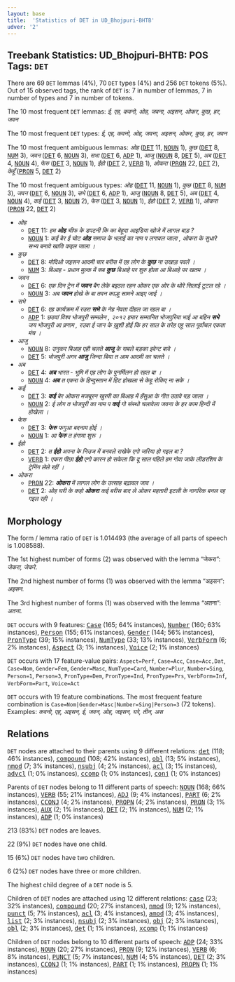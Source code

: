 ```yaml
---
layout: base
title:  'Statistics of DET in UD_Bhojpuri-BHTB'
udver: '2'
---
```


## Treebank Statistics: UD_Bhojpuri-BHTB: POS Tags: `DET`

There are 69 `DET` lemmas (4%), 70 `DET` types (4%) and 256 `DET` tokens (5%).
Out of 15 observed tags, the rank of `DET` is: 7 in number of lemmas, 7 in number of types and 7 in number of tokens.

The 10 most frequent `DET` lemmas: <em>ई, एह, कवनो, ओह, जवना, अइसन, ओकर, कुछ, हर, जवन</em>

The 10 most frequent `DET` types:  <em>ई, एह, कवनो, ओह, जवना, अइसन, ओकर, कुछ, हर, जवन</em>

The 10 most frequent ambiguous lemmas: <em>ओह</em> (<tt><a href="bho_bhtb-pos-DET.html">DET</a></tt> 11, <tt><a href="bho_bhtb-pos-NOUN.html">NOUN</a></tt> 1), <em>कुछ</em> (<tt><a href="bho_bhtb-pos-DET.html">DET</a></tt> 8, <tt><a href="bho_bhtb-pos-NUM.html">NUM</a></tt> 3), <em>जवन</em> (<tt><a href="bho_bhtb-pos-DET.html">DET</a></tt> 6, <tt><a href="bho_bhtb-pos-NOUN.html">NOUN</a></tt> 3), <em>सभा</em> (<tt><a href="bho_bhtb-pos-DET.html">DET</a></tt> 6, <tt><a href="bho_bhtb-pos-ADP.html">ADP</a></tt> 1), <em>आजु</em> (<tt><a href="bho_bhtb-pos-NOUN.html">NOUN</a></tt> 8, <tt><a href="bho_bhtb-pos-DET.html">DET</a></tt> 5), <em>अब</em> (<tt><a href="bho_bhtb-pos-DET.html">DET</a></tt> 4, <tt><a href="bho_bhtb-pos-NOUN.html">NOUN</a></tt> 4), <em>फेरु</em> (<tt><a href="bho_bhtb-pos-DET.html">DET</a></tt> 3, <tt><a href="bho_bhtb-pos-NOUN.html">NOUN</a></tt> 1), <em>ईहो</em> (<tt><a href="bho_bhtb-pos-DET.html">DET</a></tt> 2, <tt><a href="bho_bhtb-pos-VERB.html">VERB</a></tt> 1), <em>ओकरा</em> (<tt><a href="bho_bhtb-pos-PRON.html">PRON</a></tt> 22, <tt><a href="bho_bhtb-pos-DET.html">DET</a></tt> 2), <em>केहूँ</em> (<tt><a href="bho_bhtb-pos-PRON.html">PRON</a></tt> 5, <tt><a href="bho_bhtb-pos-DET.html">DET</a></tt> 2)

The 10 most frequent ambiguous types:  <em>ओह</em> (<tt><a href="bho_bhtb-pos-DET.html">DET</a></tt> 11, <tt><a href="bho_bhtb-pos-NOUN.html">NOUN</a></tt> 1), <em>कुछ</em> (<tt><a href="bho_bhtb-pos-DET.html">DET</a></tt> 8, <tt><a href="bho_bhtb-pos-NUM.html">NUM</a></tt> 3), <em>जवन</em> (<tt><a href="bho_bhtb-pos-DET.html">DET</a></tt> 6, <tt><a href="bho_bhtb-pos-NOUN.html">NOUN</a></tt> 3), <em>सभे</em> (<tt><a href="bho_bhtb-pos-DET.html">DET</a></tt> 6, <tt><a href="bho_bhtb-pos-ADP.html">ADP</a></tt> 1), <em>आजु</em> (<tt><a href="bho_bhtb-pos-NOUN.html">NOUN</a></tt> 8, <tt><a href="bho_bhtb-pos-DET.html">DET</a></tt> 5), <em>अब</em> (<tt><a href="bho_bhtb-pos-DET.html">DET</a></tt> 4, <tt><a href="bho_bhtb-pos-NOUN.html">NOUN</a></tt> 4), <em>कई</em> (<tt><a href="bho_bhtb-pos-DET.html">DET</a></tt> 3, <tt><a href="bho_bhtb-pos-NOUN.html">NOUN</a></tt> 2), <em>फेरु</em> (<tt><a href="bho_bhtb-pos-DET.html">DET</a></tt> 3, <tt><a href="bho_bhtb-pos-NOUN.html">NOUN</a></tt> 1), <em>ईहो</em> (<tt><a href="bho_bhtb-pos-DET.html">DET</a></tt> 2, <tt><a href="bho_bhtb-pos-VERB.html">VERB</a></tt> 1), <em>ओकरा</em> (<tt><a href="bho_bhtb-pos-PRON.html">PRON</a></tt> 22, <tt><a href="bho_bhtb-pos-DET.html">DET</a></tt> 2)


* <em>ओह</em>
  * <tt><a href="bho_bhtb-pos-DET.html">DET</a></tt> 11: <em>हम <b>ओह</b> चीफ के डपटनी कि का बेहूदा आइडिया खोजे में लागल बाड़ ?</em>
  * <tt><a href="bho_bhtb-pos-NOUN.html">NOUN</a></tt> 1: <em>कई बेर ई चोट <b>ओह</b> समाज के भलाई का नाम प लगावल जाला , ओकरा के सुधारे सभ्य बनावे खाति कइल जाला ।</em>
* <em>कुछ</em>
  * <tt><a href="bho_bhtb-pos-DET.html">DET</a></tt> 8: <em>मोदिओ जइसन आदमी चार बरीस में एह लोग के <b>कुछ</b> ना उखाड़ पवलें ।</em>
  * <tt><a href="bho_bhtb-pos-NUM.html">NUM</a></tt> 3: <em>बिआह - प्रधान मुल्क में सब <b>कुछ</b> बिआहे पर शुरु होला आ बिआहे पर खतम ।</em>
* <em>जवन</em>
  * <tt><a href="bho_bhtb-pos-DET.html">DET</a></tt> 6: <em>एक दिन ट्रेन में <b>जवन</b> बैग लेके बइठल रहन ओकर एक ओर के थोरे सिलाई टूटल रहे ।</em>
  * <tt><a href="bho_bhtb-pos-NOUN.html">NOUN</a></tt> 3: <em>अब <b>जवन</b> होखे के बा तवन काल्हु सामने आइए जाई ।</em>
* <em>सभे</em>
  * <tt><a href="bho_bhtb-pos-DET.html">DET</a></tt> 6: <em>एह कार्यक्रम में रउरा <b>सभे</b> के नेह नेवता दीहल जा रहल बा ।</em>
  * <tt><a href="bho_bhtb-pos-ADP.html">ADP</a></tt> 1: <em>छठवां विश्व भोजपुरी सम्मलेन , २०१२ हमार सम्मानित भोजपुरिया भाई आ बहिन <b>सभे</b> जय भोजपुरी आ प्रणाम , रउवा ई जान के ख़ुशी होई कि हर साल के तरेह एहू साल पूर्वांचल एकता मंच ।</em>
* <em>आजु</em>
  * <tt><a href="bho_bhtb-pos-NOUN.html">NOUN</a></tt> 8: <em>उनुकर बिआह एही चलते <b>आजु</b> के सबले बड़का इवेन्ट बावे ।</em>
  * <tt><a href="bho_bhtb-pos-DET.html">DET</a></tt> 5: <em>भोजपुरी अगर <b>आजु</b> जिन्दा बिया त आम आदमी का चलते ।</em>
* <em>अब</em>
  * <tt><a href="bho_bhtb-pos-DET.html">DET</a></tt> 4: <em><b>अब</b> भारत - भूमि में एह लोग के पुनर्मिलन हो रहल बा ।</em>
  * <tt><a href="bho_bhtb-pos-NOUN.html">NOUN</a></tt> 4: <em><b>अब</b> त एकरा के हिन्दुस्तान में हिट होखला से केहू रोकिए ना सके ।</em>
* <em>कई</em>
  * <tt><a href="bho_bhtb-pos-DET.html">DET</a></tt> 3: <em><b>कई</b> बेर ओकरा मजबूरन खुरपी का बिआह में हँसुआ के गीत उठावे पड़ जाला ।</em>
  * <tt><a href="bho_bhtb-pos-NOUN.html">NOUN</a></tt> 2: <em>ई लोग त भोजपुरी का नाम प <b>कई</b> गो संस्थो चलावेला जवना के हर काम हिन्दी में होखेला ।</em>
* <em>फेरु</em>
  * <tt><a href="bho_bhtb-pos-DET.html">DET</a></tt> 3: <em><b>फेरु</b> फगुआ बदनाम होई ।</em>
  * <tt><a href="bho_bhtb-pos-NOUN.html">NOUN</a></tt> 1: <em>आ <b>फेरु</b> त हंगामा शुरू ।</em>
* <em>ईहो</em>
  * <tt><a href="bho_bhtb-pos-DET.html">DET</a></tt> 2: <em>त <b>ईहो</b> अपना के निउज में बनवले राखेके एगो जरिया हो गइल बा ?</em>
  * <tt><a href="bho_bhtb-pos-VERB.html">VERB</a></tt> 1: <em>एकरा पीछा <b>ईहो</b> एगो कारन हो सकेला कि दू साल पहिले हम गोवा जाके लीडरशिप के ट्रेनिंग लेले रहीं ।</em>
* <em>ओकरा</em>
  * <tt><a href="bho_bhtb-pos-PRON.html">PRON</a></tt> 22: <em><b>ओकरा</b> में लागल लोग के उत्साह बढ़ावल जाव ।</em>
  * <tt><a href="bho_bhtb-pos-DET.html">DET</a></tt> 2: <em>ओह घरी के कहो <b>ओकरा</b> कई बरीस बाद ले ओकर महतारी इटली के नागरिक बनल रह गइल रही ।</em>

## Morphology

The form / lemma ratio of `DET` is 1.014493 (the average of all parts of speech is 1.008588).

The 1st highest number of forms (2) was observed with the lemma “जेकरा”: <em>जेकरा, जेकरे</em>.

The 2nd highest number of forms (1) was observed with the lemma “अइसन”: <em>अइसन</em>.

The 3rd highest number of forms (1) was observed with the lemma “अतना”: <em>अतना</em>.

`DET` occurs with 9 features: <tt><a href="bho_bhtb-feat-Case.html">Case</a></tt> (165; 64% instances), <tt><a href="bho_bhtb-feat-Number.html">Number</a></tt> (160; 63% instances), <tt><a href="bho_bhtb-feat-Person.html">Person</a></tt> (155; 61% instances), <tt><a href="bho_bhtb-feat-Gender.html">Gender</a></tt> (144; 56% instances), <tt><a href="bho_bhtb-feat-PronType.html">PronType</a></tt> (39; 15% instances), <tt><a href="bho_bhtb-feat-NumType.html">NumType</a></tt> (33; 13% instances), <tt><a href="bho_bhtb-feat-VerbForm.html">VerbForm</a></tt> (6; 2% instances), <tt><a href="bho_bhtb-feat-Aspect.html">Aspect</a></tt> (3; 1% instances), <tt><a href="bho_bhtb-feat-Voice.html">Voice</a></tt> (2; 1% instances)

`DET` occurs with 17 feature-value pairs: `Aspect=Perf`, `Case=Acc`, `Case=Acc,Dat`, `Case=Nom`, `Gender=Fem`, `Gender=Masc`, `NumType=Card`, `Number=Plur`, `Number=Sing`, `Person=1`, `Person=3`, `PronType=Dem`, `PronType=Ind`, `PronType=Prs`, `VerbForm=Inf`, `VerbForm=Part`, `Voice=Act`

`DET` occurs with 19 feature combinations.
The most frequent feature combination is `Case=Nom|Gender=Masc|Number=Sing|Person=3` (72 tokens).
Examples: <em>कवनो, एह, अइसन, ई, जवन, ओह, जइसन, घरे, तीन, अस</em>


## Relations

`DET` nodes are attached to their parents using 9 different relations: <tt><a href="bho_bhtb-dep-det.html">det</a></tt> (118; 46% instances), <tt><a href="bho_bhtb-dep-compound.html">compound</a></tt> (108; 42% instances), <tt><a href="bho_bhtb-dep-obl.html">obl</a></tt> (13; 5% instances), <tt><a href="bho_bhtb-dep-nmod.html">nmod</a></tt> (7; 3% instances), <tt><a href="bho_bhtb-dep-nsubj.html">nsubj</a></tt> (4; 2% instances), <tt><a href="bho_bhtb-dep-acl.html">acl</a></tt> (3; 1% instances), <tt><a href="bho_bhtb-dep-advcl.html">advcl</a></tt> (1; 0% instances), <tt><a href="bho_bhtb-dep-ccomp.html">ccomp</a></tt> (1; 0% instances), <tt><a href="bho_bhtb-dep-conj.html">conj</a></tt> (1; 0% instances)

Parents of `DET` nodes belong to 11 different parts of speech: <tt><a href="bho_bhtb-pos-NOUN.html">NOUN</a></tt> (168; 66% instances), <tt><a href="bho_bhtb-pos-VERB.html">VERB</a></tt> (55; 21% instances), <tt><a href="bho_bhtb-pos-ADJ.html">ADJ</a></tt> (9; 4% instances), <tt><a href="bho_bhtb-pos-PART.html">PART</a></tt> (6; 2% instances), <tt><a href="bho_bhtb-pos-CCONJ.html">CCONJ</a></tt> (4; 2% instances), <tt><a href="bho_bhtb-pos-PROPN.html">PROPN</a></tt> (4; 2% instances), <tt><a href="bho_bhtb-pos-PRON.html">PRON</a></tt> (3; 1% instances), <tt><a href="bho_bhtb-pos-AUX.html">AUX</a></tt> (2; 1% instances), <tt><a href="bho_bhtb-pos-DET.html">DET</a></tt> (2; 1% instances), <tt><a href="bho_bhtb-pos-NUM.html">NUM</a></tt> (2; 1% instances), <tt><a href="bho_bhtb-pos-ADP.html">ADP</a></tt> (1; 0% instances)

213 (83%) `DET` nodes are leaves.

22 (9%) `DET` nodes have one child.

15 (6%) `DET` nodes have two children.

6 (2%) `DET` nodes have three or more children.

The highest child degree of a `DET` node is 5.

Children of `DET` nodes are attached using 12 different relations: <tt><a href="bho_bhtb-dep-case.html">case</a></tt> (23; 32% instances), <tt><a href="bho_bhtb-dep-compound.html">compound</a></tt> (20; 27% instances), <tt><a href="bho_bhtb-dep-nmod.html">nmod</a></tt> (9; 12% instances), <tt><a href="bho_bhtb-dep-punct.html">punct</a></tt> (5; 7% instances), <tt><a href="bho_bhtb-dep-acl.html">acl</a></tt> (3; 4% instances), <tt><a href="bho_bhtb-dep-amod.html">amod</a></tt> (3; 4% instances), <tt><a href="bho_bhtb-dep-list.html">list</a></tt> (2; 3% instances), <tt><a href="bho_bhtb-dep-nsubj.html">nsubj</a></tt> (2; 3% instances), <tt><a href="bho_bhtb-dep-obj.html">obj</a></tt> (2; 3% instances), <tt><a href="bho_bhtb-dep-obl.html">obl</a></tt> (2; 3% instances), <tt><a href="bho_bhtb-dep-det.html">det</a></tt> (1; 1% instances), <tt><a href="bho_bhtb-dep-xcomp.html">xcomp</a></tt> (1; 1% instances)

Children of `DET` nodes belong to 10 different parts of speech: <tt><a href="bho_bhtb-pos-ADP.html">ADP</a></tt> (24; 33% instances), <tt><a href="bho_bhtb-pos-NOUN.html">NOUN</a></tt> (20; 27% instances), <tt><a href="bho_bhtb-pos-PRON.html">PRON</a></tt> (9; 12% instances), <tt><a href="bho_bhtb-pos-VERB.html">VERB</a></tt> (6; 8% instances), <tt><a href="bho_bhtb-pos-PUNCT.html">PUNCT</a></tt> (5; 7% instances), <tt><a href="bho_bhtb-pos-NUM.html">NUM</a></tt> (4; 5% instances), <tt><a href="bho_bhtb-pos-DET.html">DET</a></tt> (2; 3% instances), <tt><a href="bho_bhtb-pos-CCONJ.html">CCONJ</a></tt> (1; 1% instances), <tt><a href="bho_bhtb-pos-PART.html">PART</a></tt> (1; 1% instances), <tt><a href="bho_bhtb-pos-PROPN.html">PROPN</a></tt> (1; 1% instances)

